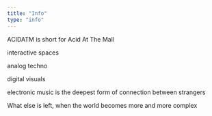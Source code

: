 ```yaml
---
title: "Info"
type: "info"
---
```

ACIDATM is short for Acid At The Mall

interactive spaces

analog techno

digital visuals

electronic music is the deepest form of connection between strangers

What else is left, when the world becomes more and more complex
